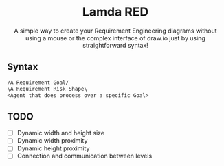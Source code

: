 <div align="center">
    <h1>Lamda RED</h1>
    <p>A simple way to create your Requirement Engineering diagrams without
    using a mouse or the complex interface of draw.io just by using
    straightforward syntax!</p>
</div>

## Syntax

```txt
/A Requirement Goal/
\A Requirement Risk Shape\
<Agent that does process over a specific Goal>
```

## TODO

+ [ ] Dynamic width and height size
+ [ ] Dynamic width proximity
+ [ ] Dynamic height proximity
+ [ ] Connection and communication between levels